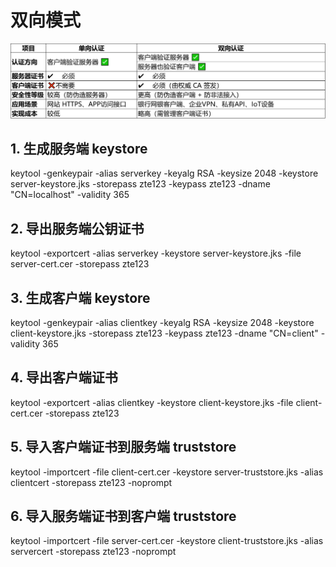# 双向模式
![img.png](img.png)

## 1. 生成服务端 keystore
keytool -genkeypair -alias serverkey -keyalg RSA -keysize 2048 -keystore server-keystore.jks -storepass zte123 -keypass zte123 -dname "CN=localhost" -validity 365

## 2. 导出服务端公钥证书
keytool -exportcert -alias serverkey -keystore server-keystore.jks -file server-cert.cer -storepass zte123

## 3. 生成客户端 keystore
keytool -genkeypair -alias clientkey -keyalg RSA -keysize 2048 -keystore client-keystore.jks -storepass zte123 -keypass zte123 -dname "CN=client" -validity 365

## 4. 导出客户端证书
keytool -exportcert -alias clientkey -keystore client-keystore.jks -file client-cert.cer -storepass zte123

## 5. 导入客户端证书到服务端 truststore
keytool -importcert -file client-cert.cer -keystore server-truststore.jks -alias clientcert -storepass zte123 -noprompt

## 6. 导入服务端证书到客户端 truststore
keytool -importcert -file server-cert.cer -keystore client-truststore.jks -alias servercert -storepass zte123 -noprompt

